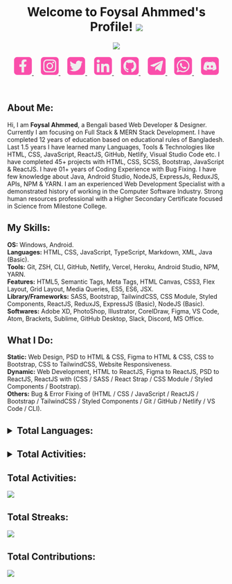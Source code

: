 <h1 align="center">
Welcome to Foysal Ahmmed's Profile!
<img src="https://media.giphy.com/media/hvRJCLFzcasrR4ia7z/giphy.gif" width="28">
</h1>

<p align="center">
<img src="https://readme-typing-svg.herokuapp.com/?lines=I%20am%20a%20Web%20Developer%20%26%20Designer;Learning%20Full%20Stack%20Development;Also%20Learning%20MERN%20Stack%20Development;12%20Years%2B%20Educational%20Experience;01%20Year%2B%20Coding%20Experience;40%2B%20Projects%20Completed;04%2B%20Languages%20Learned&font=baloo%20da%202&center=true&height=45&color=fa4eab&vCenter=true&size=20">
</p>

<p align="center">
<a href="https://facebook.com/pmfoysalz" target="_blank">
<img src="icons/facebook.png" alt="Facebook" title="Facebook" height="42" width="42"/>
</a>
&nbsp;
&nbsp;
<a href="https://instagram.com/pmfoysalz" target="_blank">
<img src="icons/instagram.png" alt="Instagram" title="Instagram" height="42" width="42"/>
</a>
&nbsp;
&nbsp;
<a href="https://twitter.com/pmfoysal" target="_blank">
<img src="icons/twitter.png" alt="Twitter" title="Twitter" height="42" width="42"/>
</a>
&nbsp;
&nbsp;
<a href="https://linkedin.com/in/pmfoysal" target="_blank">
<img src="icons/linkedin.png" alt="LinkedIn" title="LinkedIn" height="42" width="42"/>
</a>
&nbsp;
&nbsp;
<a href="https://github.com/pmfoysalz" target="_blank">
<img src="icons/github.png" alt="GitHub" title="GitHub" height="42" width="42"/>
</a>
&nbsp;
&nbsp;
<a href="https://t.me/pmfoysal" target="_blank">
<img src="icons/telegram.png" alt="Telegram" title="Telegram" height="42" width="42"/>
</a>
&nbsp;
&nbsp;
<a href="https://wa.me/+8801645114090" target="_blank">
<img src="icons/whatsapp.png" alt="Whatsapp" title="Whatsapp" height="42" width="42"/>
</a>
&nbsp;
&nbsp;
<a href="https://discordapp.com/users/922855397981814804" target="_blank">
<img src="icons/discord.png" alt="Discord" title="Discord" height="42" width="42"/>
</a>
</p>

<br>

## **About Me:**

Hi, I am **Foysal Ahmmed**, a Bengali based Web Developer & Designer. Currently I am focusing on Full Stack & MERN Stack Development. I have completed 12 years of education based on educational rules of Bangladesh. Last 1.5 years I have learned many Languages, Tools & Technologies like HTML, CSS, JavaScript, ReactJS, GitHub, Netlify, Visual Studio Code etc. I have completed 45+ projects with HTML, CSS, SCSS, Bootstrap, JavaScript & ReactJS. I have 01+ years of Coding Experience with Bug Fixing. I have few knowledge about Java, Android Studio, NodeJS, ExpressJs, ReduxJS, APIs, NPM & YARN. I am an experienced Web Development Specialist with a demonstrated history of working in the Computer Software Industry. Strong human resources professional with a Higher Secondary Certificate focused in Science from Milestone College.

## **My Skills:**

**OS:** Windows, Android.
<br>
**Languages:** HTML, CSS, JavaScript, TypeScript, Markdown, XML, Java (Basic).
<br>
**Tools:** Git, ZSH, CLI, GitHub, Netlify, Vercel, Heroku, Android Studio, NPM, YARN.
<br>
**Features:** HTML5, Semantic Tags, Meta Tags, HTML Canvas, CSS3, Flex Layout, Grid Layout, Media Queries, ES5, ES6, JSX.
<br>
**Library/Frameworks:** SASS, Bootstrap, TailwindCSS, CSS Module, Styled Components, ReactJS, ReduxJS, ExpressJS (Basic), NodeJS (Basic).
<br>
**Softwares:** Adobe XD, PhotoShop, Illustrator, CorelDraw, Figma, VS Code, Atom, Brackets, Sublime, GitHub Desktop, Slack, Discord, MS Office.
<br>

## **What I Do:**

**Static:** Web Design, PSD to HTML & CSS, Figma to HTML & CSS, CSS to Bootstrap, CSS to TailwindCSS, Website Responsiveness.
<br>
**Dynamic:** Web Development, HTML to ReactJS, Figma to ReactJS, PSD to ReactJS, ReactJS with (CSS / SASS / React Strap / CSS Module / Styled Components / Bootstrap).
<br>
**Others:** Bug & Error Fixing of (HTML / CSS / JavaScript / ReactJS / Bootstrap / TailwindCSS / Styled Components / Git / GitHub / Netlify / VS Code / CLI).
<br>

<h2>
<details>
<summary>Total Languages:</summary>
<br>
<img src="https://github-readme-stats.vercel.app/api/top-langs/?username=pmfoysal&count_private=true&show_icons=true&hide_border=true&bg_color=2c323a&text_color=eee&icon_color=fa4eab&title_color=fa4eab&cache_seconds=1800&langs_count=10)" alt="Total Languages" title="Total Languages"/>
</details>
</h2>

<h2>
<details>
<summary>Total Activities:</summary>
<br>
<img src="https://github-readme-stats.vercel.app/api?username=pmfoysal&count_private=true&show_icons=true&hide_border=true&bg_color=2c323a&text_color=eee&icon_color=fa4eab&title_color=fa4eab&cache_seconds=1800&include_all_commits=true&custom_title=Overall%20Activity%20of%20Foysal%20Ahmmed" alt="Total Activities" title="Total Activities"/>
</details>
</h2>

## **Total Activities:**

![](https://github-readme-stats.vercel.app/api?username=pmfoysal&count_private=true&show_icons=true&hide_border=true&bg_color=2c323a&text_color=eee&icon_color=fa4eab&title_color=fa4eab&cache_seconds=1800&include_all_commits=true&custom_title=Overall%20Activity%20of%20Foysal%20Ahmmed)

## **Total Streaks:**

![](http://github-readme-streak-stats.herokuapp.com?user=pmfoysal&hide_border=true&date_format=j%20M%5B%20Y%5D&background=2C323A&ring=FA4EAB&currStreakNum=FA4EAB&fire=FA4EAB&sideNums=FA4EAB&currStreakLabel=EEEEEE&sideLabels=EEEEEE&dates=EEEEEE&stroke=EEEEEE84)

## **Total Contributions:**

![](https://denvercoder1-activity-graph.herokuapp.com/graph/?username=pmfoysal&bg_color=2c323a&color=fa4eab&line=fa4eab&point=eeeeee&hide_border=true)
